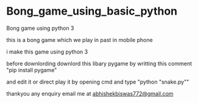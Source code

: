 # Bong_game_using_basic_python
Bong game using python 3

this is a  bong game which we play in past in mobile phone 

i make this game using python 3

before downlording downlord this libary pygame by writting this comment "pip install pygame"

and edit it or direct play it by opening cmd and type "python "snake.py""

thankyou any enquiry email me at abhishekbiswas772@gmail.com


